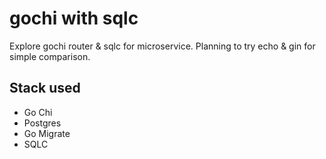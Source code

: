 # gochi with sqlc

Explore gochi router & sqlc for microservice. Planning to try echo & gin for simple comparison.

## Stack used
* Go Chi
* Postgres
* Go Migrate
* SQLC
